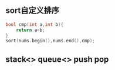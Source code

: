 ## sort自定义排序
```cpp
bool cmp(int a,int b){
    return a<b;
}
sort(nums.begin(),nums.end(),cmp);
```
## stack<> queue<>  push pop